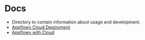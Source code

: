 # Docs
- Directory to contain information about usage and development.
- [Appflowy Cloud Deployment](./deployment.md)
- [Appflowy with Cloud](./integration.md)
